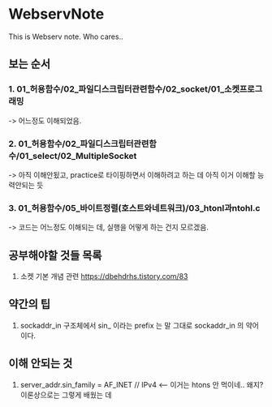 # WebservNote
This is Webserv note. Who cares..

## 보는 순서

### 1. 01_허용함수/02_파일디스크립터관련함수/02_socket/01_소켓프로그래밍
-> 어느정도 이해되었음.
### 2. 01_허용함수/02_파일디스크립터관련함수/01_select/02_MultipleSocket
-> 아직 이해안됬고, practice로 타이핑하면서 이해하려고 하는 데 아직 이거 이해할 능력안되는 듯
### 3. 01_허용함수/05_바이트정렬(호스트와네트워크)/03_htonl과ntohl.c
-> 코드는 어느정도 이해되는 데, 실행을 어떻게 하는 건지 모르겠음.

## 공부해야할 것들 목록
1. 소켓 기본 개념 관련 https://dbehdrhs.tistory.com/83

## 약간의 팁
1. sockaddr_in 구조체에서 sin_ 이라는 prefix 는 말 그대로 sockaddr_in 의 약어이다.

## 이해 안되는 것
1. server_addr.sin_family = AF_INET // IPv4 <-- 이거는 htons 안 먹이네.. 왜지? 이론상으로는 그렇게 배웠는 데

